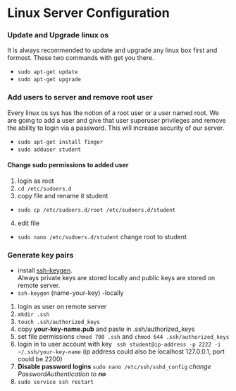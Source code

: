 # Linux Server Configuration 

### Update and Upgrade linux os 
It is always recommended to update and upgrade any linux box first and formost.  These two commands with get you there.
* `sudo apt-get update`  
* `sudo apt-get upgrade`

### Add users to server and remove root user
Every linux os sys has the notion of a root user or a user named root.  We are going to add a user and give that user superuser privileges and remove the ability to login via a password.  This will increase security of our server.  
* `sudo apt-get install finger`
* `sudo adduser student`

#### Change sudo permissions to added user
1. login as root
2. `cd /etc/sudoers.d`
3. copy file and rename it student

* `sudo cp /etc/sudoers.d/root /etc/sudoers.d/student`
4. edit file
* `sudo nano /etc/sudoers.d/student` change root to student

### Generate key pairs
* install [ssh-keygen](http://stackoverflow.com/questions/11771378/ssh-keygen-is-not-recognized-as-an-internal-or-external-command).  
Always private keys are stored locally and public keys are stored on remote server.
* `ssh-keygen` (name-your-key) -locally
1. login as user on remote server
2. `mkdir .ssh`
3. `touch .ssh/authorized_keys`
4. copy **your-key-name.pub** and paste in .ssh/authorized_keys
5. set file permissions `chmod 700 .ssh` and `chmod 644 .ssh/authorized_keys`
6. login in to user account with key ` ssh student@ip-address -p 2222 -i ~/.ssh/your-key-name`  (ip address could also be localhost 127.0.0.1, port could be 2200)
7. **Disable password logins** `sudo nano /etc/ssh/sshd_config`  *change PasswordAuthentication to **no***
8. `sudo service ssh restart`

